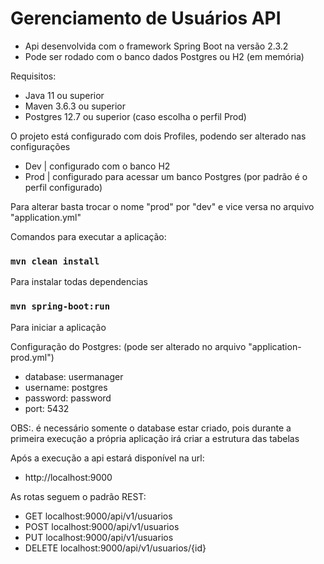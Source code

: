 # Gerenciamento de Usuários API

 - Api desenvolvida com o framework Spring Boot na versão 2.3.2
 - Pode ser rodado com o banco dados Postgres ou H2 (em memória)

Requisitos:
 - Java 11 ou superior
 - Maven 3.6.3 ou superior
 - Postgres 12.7 ou superior (caso escolha o perfil Prod)

O projeto está configurado com dois Profiles, podendo ser alterado nas configurações
 - Dev | configurado com o banco H2
 - Prod | configurado para acessar um banco Postgres (por padrão é o perfil configurado)

Para alterar basta trocar o nome "prod" por "dev" e vice versa no arquivo "application.yml"


Comandos para executar a aplicação:

### `mvn clean install`
Para instalar todas dependencias

### `mvn spring-boot:run`
Para iniciar a aplicação


Configuração do Postgres: (pode ser alterado no arquivo "application-prod.yml")
 - database: usermanager
 - username: postgres
 - password: password
 - port: 5432

OBS:. é necessário somente o database estar criado, pois durante a primeira execução 
a própria aplicação irá criar a estrutura das tabelas


Após a execução a api estará disponível na url:
 - http://localhost:9000


As rotas seguem o padrão REST:

 - GET        localhost:9000/api/v1/usuarios
 - POST       localhost:9000/api/v1/usuarios
 - PUT        localhost:9000/api/v1/usuarios
 - DELETE     localhost:9000/api/v1/usuarios/{id}
